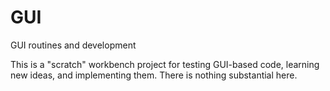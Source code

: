 # GUI
GUI routines and development

This is a "scratch" workbench project for testing GUI-based code, learning new ideas, and implementing them. There is nothing substantial here.
